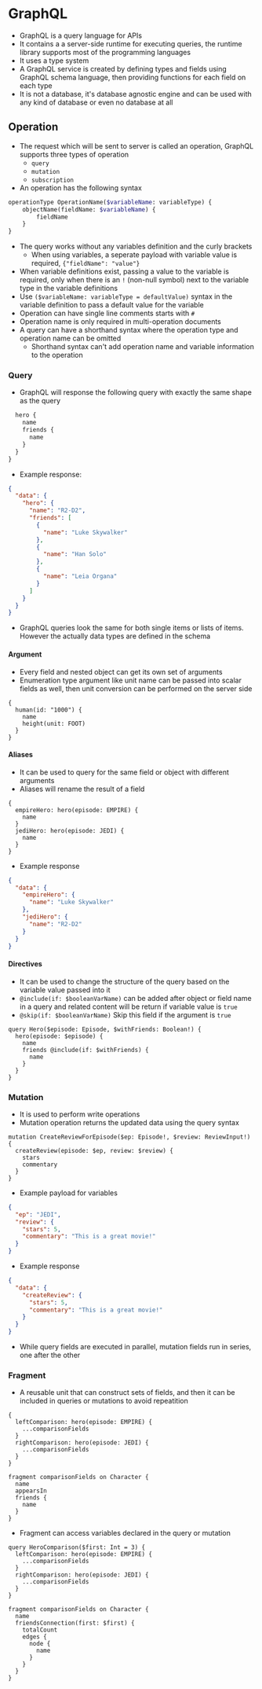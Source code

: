 # GraphQL

- GraphQL is a query language for APIs
- It contains a a server-side runtime for executing queries, the runtime library supports most of the programming languages
- It uses a type system
- A GraphQL service is created by defining types and fields using GraphQL schema language, then providing functions for each field on each type
- It is not a database, it's database agnostic engine and can be used with any kind of database or even no database at all

## Operation

- The request which will be sent to server is called an operation, GraphQL supports three types of operation
  - `query`
  - `mutation`
  - `subscription`
- An operation has the following syntax

```graphql
operationType OperationName($variableName: variableType) {
    objectName(fieldName: $variableName) {
        fieldName
    }
}
```

- The query works without any variables definition and the curly brackets
  - When using variables, a seperate payload with variable value is required, `{"fieldName": "value"}`
- When variable definitions exist, passing a value to the variable is required, only when there is an `!` (non-null symbol) next to the variable type in the variable definitions
- Use `($variableName: variableType = defaultValue)` syntax in the variable definition to pass a default value for the variable
- Operation can have single line comments starts with `#`
- Operation name is only required in multi-operation documents
- A query can have a shorthand syntax where the operation type and operation name can be omitted
  - Shorthand syntax can't add operation name and variable information to the operation

### Query

- GraphQL will response the following query with exactly the same shape as the query

```graphql
  hero {
    name
    friends {
      name
    }
  }
}
```

- Example response:

```json
{
  "data": {
    "hero": {
      "name": "R2-D2",
      "friends": [
        {
          "name": "Luke Skywalker"
        },
        {
          "name": "Han Solo"
        },
        {
          "name": "Leia Organa"
        }
      ]
    }
  }
}
```

- GraphQL queries look the same for both single items or lists of items. However the actually data types are defined in the schema

#### Argument

- Every field and nested object can get its own set of arguments
- Enumeration type argument like unit name can be passed into scalar fields as well, then unit conversion can be performed on the server side

```gql
{
  human(id: "1000") {
    name
    height(unit: FOOT)
  }
}
```

#### Aliases

- It can be used to query for the same field or object with different arguments
- Aliases will rename the result of a field

```gql
{
  empireHero: hero(episode: EMPIRE) {
    name
  }
  jediHero: hero(episode: JEDI) {
    name
  }
}
```

- Example response

```json
{
  "data": {
    "empireHero": {
      "name": "Luke Skywalker"
    },
    "jediHero": {
      "name": "R2-D2"
    }
  }
}
```

#### Directives

- It can be used to change the structure of the query based on the variable value passed into it
- `@include(if: $booleanVarName)` can be added after object or field name in a query and related content will be return if variable value is `true`
- `@skip(if: $booleanVarName)` Skip this field if the argument is `true`

```gql
query Hero($episode: Episode, $withFriends: Boolean!) {
  hero(episode: $episode) {
    name
    friends @include(if: $withFriends) {
      name
    }
  }
}
```

### Mutation

- It is used to perform write operations
- Mutation operation returns the updated data using the query syntax

```gql
mutation CreateReviewForEpisode($ep: Episode!, $review: ReviewInput!) {
  createReview(episode: $ep, review: $review) {
    stars
    commentary
  }
}
```

- Example payload for variables

```json
{
  "ep": "JEDI",
  "review": {
    "stars": 5,
    "commentary": "This is a great movie!"
  }
}
```

- Example response

```json
{
  "data": {
    "createReview": {
      "stars": 5,
      "commentary": "This is a great movie!"
    }
  }
}
```

- While query fields are executed in parallel, mutation fields run in series, one after the other

### Fragment

- A reusable unit that can construct sets of fields, and then it can be included in queries or mutations to avoid repeatition

```gql
{
  leftComparison: hero(episode: EMPIRE) {
    ...comparisonFields
  }
  rightComparison: hero(episode: JEDI) {
    ...comparisonFields
  }
}

fragment comparisonFields on Character {
  name
  appearsIn
  friends {
    name
  }
}
```

- Fragment can access variables declared in the query or mutation

```gql
query HeroComparison($first: Int = 3) {
  leftComparison: hero(episode: EMPIRE) {
    ...comparisonFields
  }
  rightComparison: hero(episode: JEDI) {
    ...comparisonFields
  }
}

fragment comparisonFields on Character {
  name
  friendsConnection(first: $first) {
    totalCount
    edges {
      node {
        name
      }
    }
  }
}
```

